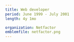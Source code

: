 ```yaml
---
title: Web developer
period: June 1999 - July 2001
length: 4y 1mo

organization: Netfactor
emblemfile: netfactor.png
---
```

